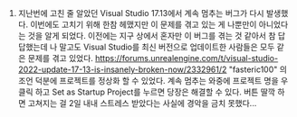 1. 지난번에 고친 줄 알았던 Visual Studio 17.13에서 계속 멈추는 버그가 다시 발생했다. 이번에도 고치기 위해 한참 헤맸지만 이 문제를 겪고 있는 게 나뿐만이 아니었다는 것을 알게 되었다.
   이전에는 지구 상에서 혼자만 이 버그를 겪는 것 같아서 참 답답했는데 나 말고도 Visual Studio를 최신 버전으로 업데이트한 사람들은 모두 같은 문제를 겪고 있었다.
   https://forums.unrealengine.com/t/visual-studio-2022-update-17-13-is-insanely-broken-now/2332961/2
   "fasteric100" 의 조언 덕분에 프로젝트를 정상화 할 수 있었다. 계속 멈추는 와중에 프로젝트 명을 우클릭 하고 Set as Startup Project를 누르면 당장은 해결할 수 있다.
   버튼 딸깍 하면 고쳐지는 걸 2일 내내 스트레스 받았다는 사실에 경악을 금치 못했다...
